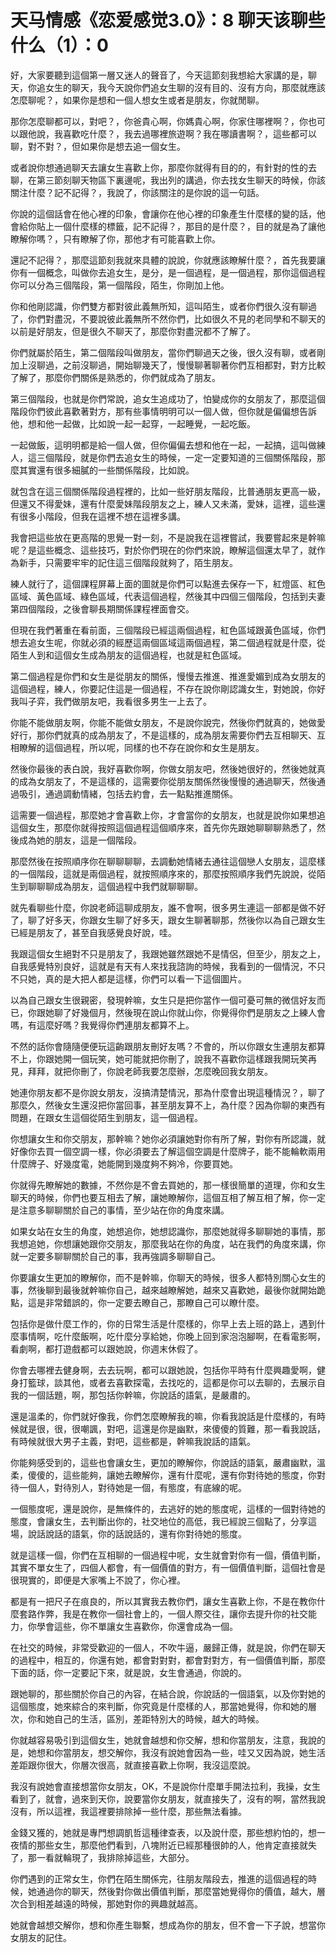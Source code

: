 # 天马情感《恋爱感觉3.0》：8 聊天该聊些什么（1）：0

好，大家要聽到這個第一層又迷人的聲音了，今天這節刻我想給大家講的是，聊天，你追女生的聊天，我今天說你們追女生聊的沒有目的、沒有方向，那麼就應該怎麼聊呢？，如果你是想和一個人想女生或者是朋友，你就閒聊。

那你怎麼聊都可以，對吧？，你爸貴心啊，你媽貴心啊，你家住哪裡啊？，你也可以跟他說，我喜歡吃什麼？，我去過哪裡旅遊啊？我在哪讀書啊？，這些都可以聊，對不對？，但如果你是想去追一個女生。

或者說你想通過聊天去讓女生喜歡上你，那麼你就得有目的的，有針對的性的去聊，在第三節刻聊天物區下裏邊呢，我出列的講過，你去找女生聊天的時候，你該關注什麼？記不記得？，我說了，你該關注的是你說的這一句話。

你說的這個話會在他心裡的印象，會讓你在他心裡的印象產生什麼樣的變的話，他會給你貼上一個什麼樣的標籤，記不記得？，那目的是什麼？，目的就是為了讓他瞭解你嗎？，只有瞭解了你，那他才有可能喜歡上你。

還記不記得？，那麼這節刻我就來具體的說說，你就應該瞭解什麼？，首先我要讓你有一個概念，叫做你去追女生，是分，是一個過程，是一個過程，那你這個過程你可以分為三個階段，第一個階段，陌生，你剛加上他。

你和他剛認識，你們雙方都對彼此義無所知，這叫陌生，或者你們很久沒有聊過了，你們對盡況，不要說彼此義無所不然你們，比如很久不見的老同學和不聊天的以前是好朋友，但是很久不聊天了，那麼你對盡況都不了解了。

你們就屬於陌生，第二個階段叫做朋友，當你們聊過天之後，很久沒有聊，或者剛加上沒聊過，之前沒聊過，開始聊幾天了，慢慢聊著聊著你們互相都對，對方比較了解了，那麼你們關係是熟悉的，你們就成為了朋友。

第三個階段，也就是你們常說，追女生追成功了，怕變成你的女朋友了，那麼這個階段你們彼此喜歡著對方，那有些事情明明可以一個人做，但你就是偏偏想告訴他，想和他一起做，比如說一起一起穿，一起睡覺，一起吃飯。

一起做飯，這明明都是給一個人做，但你偏偏去想和他在一起，一起搞，這叫做練人，這三個階段，就是你們去追女生的時候，一定一定要知道的三個關係階段，那麼其實還有很多細膩的一些關係階段，比如說。

就包含在這三個關係階段過程裡的，比如一些好朋友階段，比普通朋友更高一級，但還又不得愛妹，還有什麼愛妹階段朋友之上，練人又未滿，愛妹，這裡，這些還有很多小階段，但我在這裡不想在這裡多講。

我會把這些放在更高階的思覺一對一刻，不是說我在這裡嘗試，我要嘗起來是幹嘛呢？是這些概念、這些技巧，對於你們現在的你們來說，瞭解這個還太早了，就作為新手，只需要牢牢的記住這三個階段就夠了，陌生朋友。

練人就行了，這個課程屏幕上面的圖就是你們可以點進去保存一下，紅燈區、紅色區域、黃色區域、綠色區域，代表這個過程，然後其中四個三個階段，包括到夫妻第四個階段，之後會聊長期關係課程裡面會交。

但現在我們著重在看前面，三個階段已經這兩個過程，紅色區域跟黃色區域，你們想去追女生呢，你就必須的經歷這兩個區域這兩個過程，第二個過程就是什麼，從陌生人到和這個女生成為朋友的這個過程，也就是紅色區域。

第二個過程是你們和女生是從朋友的關係，慢慢去推進、推進愛媚到成為女朋友的這個過程，練人，你要記住這是一個過程，不存在說你剛認識女生，對她說，你好我叫子弈，我們做朋友吧，我看很多男生一上去了。

你能不能做朋友啊，你能不能做女朋友，不是說你說完，然後你們就真的，她做愛好行，那你們就真的成為朋友了，不是這樣的，成為朋友需要你們去互相聊天、互相瞭解的這個過程，所以呢，同樣的也不存在說你和女生是朋友。

然後你最後的表白說，我好喜歡你啊，你做女朋友吧，然後她很好的，然後她就真的成為女朋友了，不是這樣的，這需要你從朋友關係然後慢慢的通過聊天，然後通過吸引，通過調動情緒，包括去約會，去一點點推進關係。

這需要一個過程，那麼她才會喜歡上你，才會當你的女朋友，也就是說你如果想追這個女生，那麼你就得按照這個過程這個順序來，首先你先跟她聊聊聊熟悉了，然後成為她的朋友，這是一個階段。

那麼然後在按照順序你在聊聊聊聊，去調動她情緒去通往這個戀人女朋友，這麼樣的一個階段，這就是兩個過程，就按照順序來的，那麼按照順序我們先說說，從陌生到聊聊聊成為朋友，這個過程中我們就聊聊聊。

就先看聊些什麼，你說老師這聊成朋友，誰不會啊，很多男生連這一部都是做不好了，聊了好多天，你跟女生聊了好多天，跟女生聊著聊那，然後你以為自己跟女生已經是朋友了，甚至自我感覺良好說，哇。

我跟這個女生絕對不只是朋友了，我跟她雖然跟她不是情侶，但至少，朋友之上，自我感覺特別良好，這就是有天有人來找我諮詢的時候，我看到的一個情況，不只不只她，真的是大把人都是這樣，你們可以看一下這個圖片。

以為自己跟女生很親密，發現幹嘛，女生只是把你當作一個可憂可無的微信好友而已，你跟她聊了好幾個月，然後現在說山你就山你，你覺得你們是朋友之上練人會嗎，有這麼好嗎？我覺得你們連朋友都算不上。

不然的話你會隨隨便便玩這齣跟朋友刪好友嗎？不會的，所以你跟女生連朋友都算不上，你跟她開一個玩笑，她可能就把你刪了，說我不喜歡你這樣跟我開玩笑再見，拜拜，就把你刪了，你說老師我要怎麼辦，怎麼晚回我女朋友。

她連你朋友都不是你說女朋友，沒搞清楚情況，那為什麼會出現這種情況？，聊了那麼久，然後女生還沒把你當回事，甚至朋友算不上，為什麼？因為你聊的東西有問題，在跟女生這個從陌生到朋友，這一個過程。

你想讓女生和你交朋友，那幹嘛？她你必須讓她對你有所了解，對你有所認識，就好像你去買一個空調一樣，你必須要去了解這個空調是什麼牌子，能不能輪軟兩用什麼牌子、好幾度電，她能開到幾度夠不夠冷，你要買她。

你就得先瞭解她的數據，不然你是不會去買她的，那一樣很簡單的道理，你和女生聊天的時候，你們也要互相去了解，讓她瞭解你，這個互相了解互相了解，你一定是注意多聊聊關於自己的事情，至少站在你的角度來講。

如果女站在女生的角度，她想追你，她想認識你，那麼她就得多聊聊她的事情，那我想追她，你想讓她跟你交朋友，那麼我站在你的角度，站在我們的角度來講，你就一定要多聊聊關於自己的事，我再強調多聊聊自己。

你要讓女生更加的瞭解你，而不是幹嘛，你聊天的時候，很多人都特別關心女生的事，然後聊到最後就幹嘛你自己，越來越瞭解她，越來又喜歡她，最後你就開始跪點，這是非常錯誤的，你一定要去瞭自己，那瞭自己可以瞭什麼。

包括你是做什麼工作的，你的日常生活是什麼樣的，你早上去上班的路上，遇到什麼事情啊，吃什麼飯啊，吃什麼分享給她，你晚上回到家泡泡腳啊，在看電影啊，看劇啊，都打遊戲都可以跟她說，你週末休假了。

你會去哪裡去健身啊，去去玩啊，都可以跟她說，包括你平時有什麼興趣愛啊，健身打籃球，談其他，或者去喜歡探電，去找吃的，這都是你可以去聊的，去展示自我的一個話題，啊，那包括你幹嘛，你說話的語氣，是嚴肅的。

還是溫柔的，你們就好像我，你們怎麼瞭解我的嘛，你看我說話是什麼樣的，有時候就是很，很，很嘲諷，對吧，這還是你是幽默，來傻傻的質難，那一看我說話，有時候就很大男子主義，對吧，這些都是，幹嘛我說話的語氣。

你能夠感受到的，這些也會讓女生，更加的瞭解你，你說話的語氣，嚴肅幽默，溫柔，傻傻的，這些能夠，讓她去瞭解你，還有什麼呢，還有你對待她的態度，你對待一個人，對待別人，對待她是一個，有態度，有底線的呢。

一個態度呢，還是說你，是無條件的，去逃好的她的態度呢，這樣的一個對待她的態度，會讓女生，去判斷出你的，社交地位的高低，我已經說三個點了，分享這場，說話說話的語氣，你的話說話的，還有你對待她的態度。

就是這樣一個，你們在互相聊的一個過程中呢，女生就會對你有一個，價值判斷，其實不單女生了，四個人都會，有一個價值的對方，有一個價值判斷，這個社會是很現實的，即便是大家嘴上不說了，你心裡。

都是有一把尺子在痕良的，所以其實我去教你們，讓女生喜歡上你，不是在教你什麼套路作弊，我是在教你一個社會上的，一個人際交往，讓你去提升你的社交能力，你學會這些，你不單讓女生喜歡你，你還會成為一個。

在社交的時候，非常受歡迎的一個人，不吹牛逼，嚴歸正傳，就是說，你們在聊天的過程中，相互的，你還有她，都會對對對，都會對對方，有一個價值判斷，那麼下面的話，你一定要記下來，就是說，女生會通過，你說的。

跟她聊的，那些關於你自己的內容，在結合說，你說話的一個語氣，以及你對她的這個態度，她來綜合的來判斷，你究竟是什麼樣的人，那當她覺得，你和她的層次，你和她自己的生活，區別，差距特別大的時候，越大的時候。

你就越容易吸引到這個女生，她就會越想和你交解，想和你當朋友，注意，我說的是，她想和你當朋友，想交解你，我沒有說她會因為一些，哇又又因為說，她生活差距跟你很大，你層次很高，就直接喜歡上你啊，我沒這麼說。

我沒有說她會直接想當你女朋友，OK，不是說你什麼單手開法拉利，我操，女生看到了，就會，過來到天你，說要當你女朋友，就直接失了，沒有的啊，當然我說沒有，所以這裡，我這裡要排除掉一些什麼，那些無法看據。

金錢又獲的，她就是專門想調凱哲這種律查表，以及說什麼，那些想約怕的，想一夜情的那些女生，那麼他們看到，八塊附近已經那種很帥的人，他肯定直接就失了，那一看就輪現了，我排除掉這些，大部分。

你們遇到的正常女生，你們在陌生關係完，往朋友階段去，推進的這個過程的時候，她通過你的聊天，然後對你做出價值判斷，那麼當她覺得你的價值，越大，層次合到相差越遠的時候，那她對你的興趣就越高。

她就會越想交解你，想和你產生聯繫，想成為你的朋友，但不會一下子說，想當你女朋友的記住。